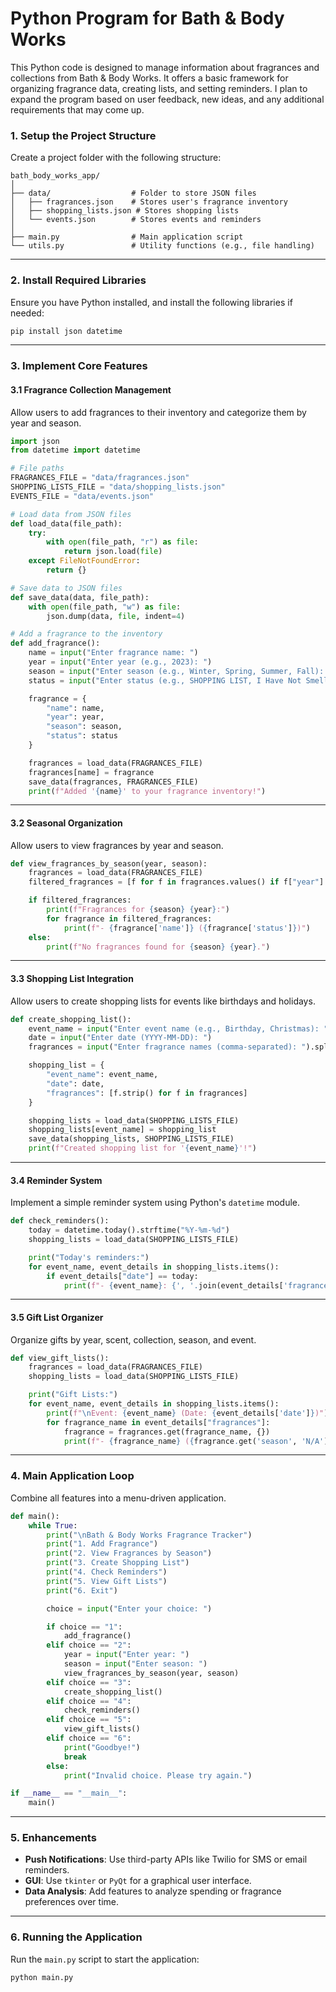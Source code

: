 ﻿# Python Program for Bath & Body Works

This Python code is designed to manage information about fragrances and collections from Bath & Body Works. It offers a basic framework for organizing fragrance data, creating lists, and setting reminders. I plan to expand the program based on user feedback, new ideas, and any additional requirements that may come up.

### **1. Setup the Project Structure**
Create a project folder with the following structure:

```mermaid
bath_body_works_app/
│
├── data/                  # Folder to store JSON files
│   ├── fragrances.json    # Stores user's fragrance inventory
│   ├── shopping_lists.json # Stores shopping lists
│   └── events.json        # Stores events and reminders
│
├── main.py                # Main application script
└── utils.py               # Utility functions (e.g., file handling)
```

---

### **2. Install Required Libraries**
Ensure you have Python installed, and install the following libraries if needed:
```bash
pip install json datetime
```

---

### **3. Implement Core Features**

#### **3.1 Fragrance Collection Management**
Allow users to add fragrances to their inventory and categorize them by year and season.

```python
import json
from datetime import datetime

# File paths
FRAGRANCES_FILE = "data/fragrances.json"
SHOPPING_LISTS_FILE = "data/shopping_lists.json"
EVENTS_FILE = "data/events.json"

# Load data from JSON files
def load_data(file_path):
    try:
        with open(file_path, "r") as file:
            return json.load(file)
    except FileNotFoundError:
        return {}

# Save data to JSON files
def save_data(data, file_path):
    with open(file_path, "w") as file:
        json.dump(data, file, indent=4)

# Add a fragrance to the inventory
def add_fragrance():
    name = input("Enter fragrance name: ")
    year = input("Enter year (e.g., 2023): ")
    season = input("Enter season (e.g., Winter, Spring, Summer, Fall): ")
    status = input("Enter status (e.g., SHOPPING LIST, I Have Not Smelled, I Like This One): ")

    fragrance = {
        "name": name,
        "year": year,
        "season": season,
        "status": status
    }

    fragrances = load_data(FRAGRANCES_FILE)
    fragrances[name] = fragrance
    save_data(fragrances, FRAGRANCES_FILE)
    print(f"Added '{name}' to your fragrance inventory!")
```

---

#### **3.2 Seasonal Organization**
Allow users to view fragrances by year and season.

```python
def view_fragrances_by_season(year, season):
    fragrances = load_data(FRAGRANCES_FILE)
    filtered_fragrances = [f for f in fragrances.values() if f["year"] == year and f["season"] == season]

    if filtered_fragrances:
        print(f"Fragrances for {season} {year}:")
        for fragrance in filtered_fragrances:
            print(f"- {fragrance['name']} ({fragrance['status']})")
    else:
        print(f"No fragrances found for {season} {year}.")
```

---

#### **3.3 Shopping List Integration**
Allow users to create shopping lists for events like birthdays and holidays.

```python
def create_shopping_list():
    event_name = input("Enter event name (e.g., Birthday, Christmas): ")
    date = input("Enter date (YYYY-MM-DD): ")
    fragrances = input("Enter fragrance names (comma-separated): ").split(",")

    shopping_list = {
        "event_name": event_name,
        "date": date,
        "fragrances": [f.strip() for f in fragrances]
    }

    shopping_lists = load_data(SHOPPING_LISTS_FILE)
    shopping_lists[event_name] = shopping_list
    save_data(shopping_lists, SHOPPING_LISTS_FILE)
    print(f"Created shopping list for '{event_name}'!")
```

---

#### **3.4 Reminder System**
Implement a simple reminder system using Python's `datetime` module.

```python
def check_reminders():
    today = datetime.today().strftime("%Y-%m-%d")
    shopping_lists = load_data(SHOPPING_LISTS_FILE)

    print("Today's reminders:")
    for event_name, event_details in shopping_lists.items():
        if event_details["date"] == today:
            print(f"- {event_name}: {', '.join(event_details['fragrances'])}")
```

---

#### **3.5 Gift List Organizer**
Organize gifts by year, scent, collection, season, and event.

```python
def view_gift_lists():
    fragrances = load_data(FRAGRANCES_FILE)
    shopping_lists = load_data(SHOPPING_LISTS_FILE)

    print("Gift Lists:")
    for event_name, event_details in shopping_lists.items():
        print(f"\nEvent: {event_name} (Date: {event_details['date']})")
        for fragrance_name in event_details["fragrances"]:
            fragrance = fragrances.get(fragrance_name, {})
            print(f"- {fragrance_name} ({fragrance.get('season', 'N/A')} {fragrance.get('year', 'N/A')})")
```

---

### **4. Main Application Loop**
Combine all features into a menu-driven application.

```python
def main():
    while True:
        print("\nBath & Body Works Fragrance Tracker")
        print("1. Add Fragrance")
        print("2. View Fragrances by Season")
        print("3. Create Shopping List")
        print("4. Check Reminders")
        print("5. View Gift Lists")
        print("6. Exit")

        choice = input("Enter your choice: ")

        if choice == "1":
            add_fragrance()
        elif choice == "2":
            year = input("Enter year: ")
            season = input("Enter season: ")
            view_fragrances_by_season(year, season)
        elif choice == "3":
            create_shopping_list()
        elif choice == "4":
            check_reminders()
        elif choice == "5":
            view_gift_lists()
        elif choice == "6":
            print("Goodbye!")
            break
        else:
            print("Invalid choice. Please try again.")

if __name__ == "__main__":
    main()
```

---

### **5. Enhancements**
- **Push Notifications**: Use third-party APIs like Twilio for SMS or email reminders.
- **GUI**: Use `tkinter` or `PyQt` for a graphical user interface.
- **Data Analysis**: Add features to analyze spending or fragrance preferences over time.

---

### **6. Running the Application**
Run the `main.py` script to start the application:
```bash
python main.py
```
